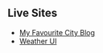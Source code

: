 ## Live Sites

- [My Favourite City Blog](https://aaron-vs.github.io/LandTproject/My_Fav_City_Blog/index.html)
- [Weather UI](https://aaron-vs.github.io/LandTproject/Weather_UI/index.html)
